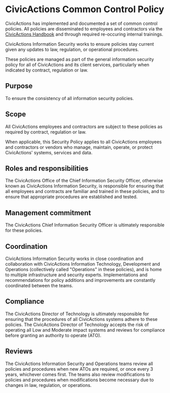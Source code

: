 # CivicActions Common Control Policy

CivicActions has implemented and documented a set of common control policies. All policies are disseminated to employees and contractors via the [CivicActions Handbook](https://handbook.civicactions.com/en/latest/) and through required re-occuring internal trainings.

CivicActions Information Security works to ensure policies stay current given any updates to law, regulation, or operational procedures.

These policies are managed as part of the general information security policy for all of CivicActions and its client services, particularly when indicated by contract, regulation or law.

## Purpose

To ensure the consistency of all information security policies.

## Scope

All CivicActions employees and contractors are subject to these policies as required by
contract, regulation or law.

When applicable, this Security Policy applies to all CivicActions employees and
contractors or vendors who manage, maintain, operate, or protect CivicActions' systems,
services and data.

## Roles and responsibilities

The CivicActions Office of the Chief Information Security Officer, otherwise known as CivicActions Information Security, is responsible for ensuring that all employees and contracts are familiar and trained in these policies, and to ensure that appropriate procedures are established and tested.

## Management commitment

The CivicActions Chief Information Security Officer is ultimately responsible for these policies. 

## Coordination 

CivicActions Information Security works in close coordination and collaboration with CivicActions Information Technology, Development and Operations (collectively called "Operations" in these policies), and is home to multiple infrastructure and security experts. Implementations and recommendations for policy additions and improvements are constantly coordinated between the teams.

## Compliance

The CivicActions Director of Technology is ultimately responsible for ensuring that the procedures of all CivicActions systems adhere to these policies. The CivicActions Director of Technology accepts the risk of operating all Low and Moderate impact systems and reviews for compliance before granting an authority to operate (ATO).	

## Reviews

The CivicActions Information Security and Operations teams review all policies and procedures when new ATOs are required, or once every 3 years, whichever comes first. The teams also review modifications to policies and procedures when modifications become necessary due to changes in law, regulation, or operations.
